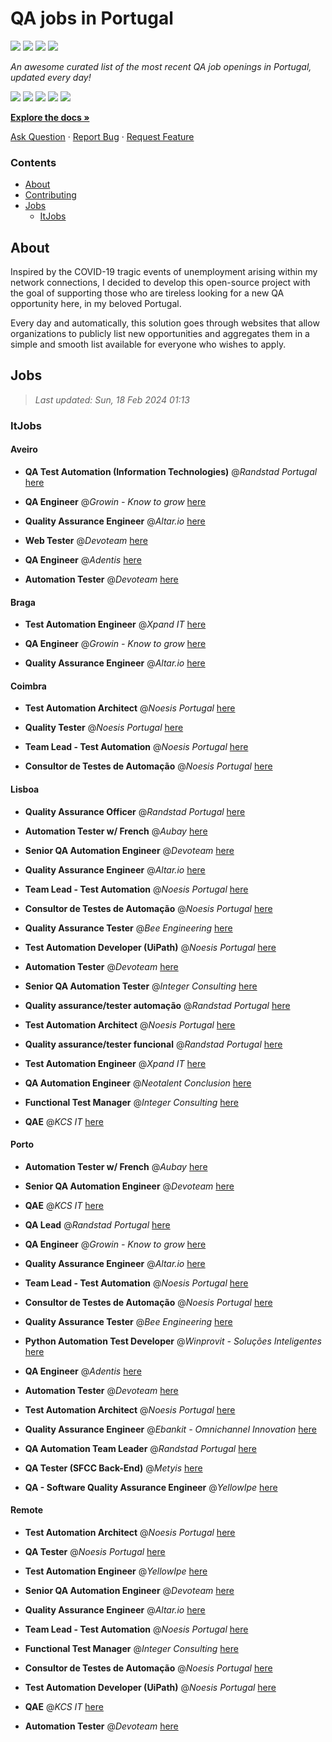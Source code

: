 QA jobs in Portugal
========================

![](https://img.shields.io/static/v1?label=%F0%9F%8C%9F&message=If%20Useful&color=BC4E99)
[![](https://img.shields.io/github/stars/sergiomartins8/qa-jobs-in-portugal)](https://github.com/sergiomartins8/qa-jobs-in-portugal/stargazers)
[![](https://img.shields.io/github/forks/sergiomartins8/qa-jobs-in-portugal)](https://github.com/sergiomartins8/qa-jobs-in-portugal/network/members)
[![](https://img.shields.io/badge/-sergiomartins8-blue?logo=Linkedin&logoColor=white)](https://www.linkedin.com/in/sergiomartins8/)

_An awesome curated list of the most recent QA job openings in Portugal, updated every day!_

[![](https://img.shields.io/github/v/release/sergiomartins8/qa-jobs-in-portugal)](https://github.com/sergiomartins8/qa-jobs-in-portugal/releases)
[![](https://github.com/sergiomartins8/qa-jobs-in-portugal/workflows/release/badge.svg)](https://github.com/sergiomartins8/qa-jobs-in-portugal/actions?query=workflow%3Arelease)
[![](https://img.shields.io/github/issues/sergiomartins8/qa-jobs-in-portugal)](https://github.com/sergiomartins8/qa-jobs-in-portugal/issues)
[![](https://img.shields.io/github/contributors/sergiomartins8/qa-jobs-in-portugal)](https://github.com/sergiomartins8/qa-jobs-in-portugal/graphs/contributors)
[![](https://img.shields.io/github/license/sergiomartins8/qa-jobs-in-portugal)](https://github.com/sergiomartins8/qa-jobs-in-portugal/blob/master/LICENSE)

**[Explore the docs »](https://github.com/sergiomartins8/qa-jobs-in-portugal/blob/master/docs/DOCUMENTATION.md)**

[Ask Question](https://github.com/sergiomartins8/qa-jobs-in-portugal/issues) 
·
[Report Bug](https://github.com/sergiomartins8/qa-jobs-in-portugal/issues)
·
[Request Feature](https://github.com/sergiomartins8/qa-jobs-in-portugal/issues)

### Contents
* [About](#about)
* [Contributing](https://github.com/sergiomartins8/qa-jobs-in-portugal/blob/master/docs/CONTRIBUTING.md)
* [Jobs](#jobs)
  * [ItJobs](#itjobs)

## About
Inspired by the COVID-19 tragic events of unemployment arising within my network connections, I decided to develop this open-source project with the goal of supporting those who are tireless looking for a new QA opportunity here, in my beloved Portugal.

Every day and automatically, this solution goes through websites that allow organizations to publicly list new opportunities and aggregates them in a simple and smooth list available for everyone who wishes to apply.

Jobs
---------

> _Last updated: Sun, 18 Feb 2024 01:13_

### ItJobs

#### Aveiro

- **QA Test Automation (Information Technologies)** @_Randstad Portugal_ [here](https://www.itjobs.pt/oferta/478227/qa-test-automation-it)


- **QA Engineer** @_Growin - Know to grow_ [here](https://www.itjobs.pt/oferta/479155/qa-engineer)


- **Quality Assurance Engineer** @_Altar.io_ [here](https://www.itjobs.pt/oferta/478855/quality-assurance-engineer)


- **Web Tester** @_Devoteam_ [here](https://www.itjobs.pt/oferta/477084/web-tester)


- **QA Engineer** @_Adentis_ [here](https://www.itjobs.pt/oferta/478195/qa-engineer)


- **Automation Tester** @_Devoteam_ [here](https://www.itjobs.pt/oferta/477929/automation-tester)

#### Braga

- **Test Automation Engineer** @_Xpand IT_ [here](https://www.itjobs.pt/oferta/477946/test-automation-engineer)


- **QA Engineer** @_Growin - Know to grow_ [here](https://www.itjobs.pt/oferta/479155/qa-engineer)


- **Quality Assurance Engineer** @_Altar.io_ [here](https://www.itjobs.pt/oferta/478855/quality-assurance-engineer)

#### Coimbra

- **Test Automation Architect** @_Noesis Portugal_ [here](https://www.itjobs.pt/oferta/478607/test-automation-architect-all-locations)


- **Quality Tester** @_Noesis Portugal_ [here](https://www.itjobs.pt/oferta/477462/quality-tester-coimbra-covilha-guarda)


- **Team Lead - Test Automation** @_Noesis Portugal_ [here](https://www.itjobs.pt/oferta/478616/team-lead-test-automation-todo-o-pais)


- **Consultor de Testes de Automação** @_Noesis Portugal_ [here](https://www.itjobs.pt/oferta/478609/consultor-de-testes-de-automacao-all-locations)

#### Lisboa

- **Quality Assurance Officer** @_Randstad Portugal_ [here](https://www.itjobs.pt/oferta/478687/quality-assurance-officer)


- **Automation Tester w/ French** @_Aubay_ [here](https://www.itjobs.pt/oferta/478074/automation-tester-w-french)


- **Senior QA Automation Engineer** @_Devoteam_ [here](https://www.itjobs.pt/oferta/477658/senior-qa-automation-engineer)


- **Quality Assurance Engineer** @_Altar.io_ [here](https://www.itjobs.pt/oferta/478855/quality-assurance-engineer)


- **Team Lead - Test Automation** @_Noesis Portugal_ [here](https://www.itjobs.pt/oferta/478616/team-lead-test-automation-todo-o-pais)


- **Consultor de Testes de Automação** @_Noesis Portugal_ [here](https://www.itjobs.pt/oferta/478609/consultor-de-testes-de-automacao-all-locations)


- **Quality Assurance Tester** @_Bee Engineering_ [here](https://www.itjobs.pt/oferta/478353/quality-assurance-tester)


- **Test Automation Developer (UiPath)** @_Noesis Portugal_ [here](https://www.itjobs.pt/oferta/478212/test-automation-developer-uipath-lisbon-hybrid)


- **Automation Tester** @_Devoteam_ [here](https://www.itjobs.pt/oferta/477929/automation-tester)


- **Senior QA Automation Tester** @_Integer Consulting_ [here](https://www.itjobs.pt/oferta/478832/senior-qa-automation-tester)


- **Quality assurance/tester automação** @_Randstad Portugal_ [here](https://www.itjobs.pt/oferta/478886/quality-assurance-tester-automacao)


- **Test Automation Architect** @_Noesis Portugal_ [here](https://www.itjobs.pt/oferta/478607/test-automation-architect-all-locations)


- **Quality assurance/tester funcional** @_Randstad Portugal_ [here](https://www.itjobs.pt/oferta/478887/quality-assurance-tester-funcional)


- **Test Automation Engineer** @_Xpand IT_ [here](https://www.itjobs.pt/oferta/477946/test-automation-engineer)


- **QA Automation Engineer** @_Neotalent Conclusion_ [here](https://www.itjobs.pt/oferta/476491/qa-automation-engineer)


- **Functional Test Manager** @_Integer Consulting_ [here](https://www.itjobs.pt/oferta/478628/functional-test-manager)


- **QAE** @_KCS IT_ [here](https://www.itjobs.pt/oferta/478275/qae)

#### Porto

- **Automation Tester w/ French** @_Aubay_ [here](https://www.itjobs.pt/oferta/478074/automation-tester-w-french)


- **Senior QA Automation Engineer** @_Devoteam_ [here](https://www.itjobs.pt/oferta/477658/senior-qa-automation-engineer)


- **QAE** @_KCS IT_ [here](https://www.itjobs.pt/oferta/478274/qae)


- **QA Lead** @_Randstad Portugal_ [here](https://www.itjobs.pt/oferta/478530/qa-lead)


- **QA Engineer** @_Growin - Know to grow_ [here](https://www.itjobs.pt/oferta/479155/qa-engineer)


- **Quality Assurance Engineer** @_Altar.io_ [here](https://www.itjobs.pt/oferta/478855/quality-assurance-engineer)


- **Team Lead - Test Automation** @_Noesis Portugal_ [here](https://www.itjobs.pt/oferta/478616/team-lead-test-automation-todo-o-pais)


- **Consultor de Testes de Automação** @_Noesis Portugal_ [here](https://www.itjobs.pt/oferta/478609/consultor-de-testes-de-automacao-all-locations)


- **Quality Assurance Tester** @_Bee Engineering_ [here](https://www.itjobs.pt/oferta/478353/quality-assurance-tester)


- **Python Automation Test Developer** @_Winprovit - Soluções Inteligentes_ [here](https://www.itjobs.pt/oferta/479163/python-automation-test-developer)


- **QA Engineer** @_Adentis_ [here](https://www.itjobs.pt/oferta/478195/qa-engineer)


- **Automation Tester** @_Devoteam_ [here](https://www.itjobs.pt/oferta/477929/automation-tester)


- **Test Automation Architect** @_Noesis Portugal_ [here](https://www.itjobs.pt/oferta/478607/test-automation-architect-all-locations)


- **Quality Assurance Engineer** @_Ebankit - Omnichannel Innovation_ [here](https://www.itjobs.pt/oferta/478704/quality-assurance-engineer)


- **QA Automation Team Leader** @_Randstad Portugal_ [here](https://www.itjobs.pt/oferta/478429/qa-automation-team-leader)


- **QA Tester (SFCC Back-End)** @_Metyis_ [here](https://www.itjobs.pt/oferta/478123/qa-tester-sfcc-back-end)


- **QA - Software Quality Assurance Engineer** @_YellowIpe_ [here](https://www.itjobs.pt/oferta/477845/qa-software-quality-assurance-engineer)

#### Remote

- **Test Automation Architect** @_Noesis Portugal_ [here](https://www.itjobs.pt/oferta/478607/test-automation-architect-all-locations)


- **QA Tester** @_Noesis Portugal_ [here](https://www.itjobs.pt/oferta/478619/qa-tester-lisbon)


- **Test Automation Engineer** @_YellowIpe_ [here](https://www.itjobs.pt/oferta/477852/test-automation-engineer)


- **Senior QA Automation Engineer** @_Devoteam_ [here](https://www.itjobs.pt/oferta/477658/senior-qa-automation-engineer)


- **Quality Assurance Engineer** @_Altar.io_ [here](https://www.itjobs.pt/oferta/478855/quality-assurance-engineer)


- **Team Lead - Test Automation** @_Noesis Portugal_ [here](https://www.itjobs.pt/oferta/478616/team-lead-test-automation-todo-o-pais)


- **Functional Test Manager** @_Integer Consulting_ [here](https://www.itjobs.pt/oferta/478628/functional-test-manager)


- **Consultor de Testes de Automação** @_Noesis Portugal_ [here](https://www.itjobs.pt/oferta/478609/consultor-de-testes-de-automacao-all-locations)


- **Test Automation Developer (UiPath)** @_Noesis Portugal_ [here](https://www.itjobs.pt/oferta/478212/test-automation-developer-uipath-lisbon-hybrid)


- **QAE** @_KCS IT_ [here](https://www.itjobs.pt/oferta/478275/qae)


- **Automation Tester** @_Devoteam_ [here](https://www.itjobs.pt/oferta/477929/automation-tester)

